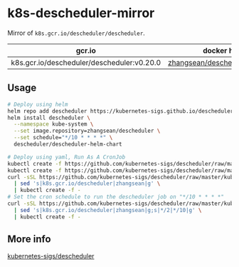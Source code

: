 # k8s-descheduler-mirror

Mirror of `k8s.gcr.io/descheduler/descheduler`.

gcr.io | docker hub
---|---
k8s.gcr.io/descheduler/descheduler:v0.20.0 | [zhangsean/descheduler:v0.20.0](https://hub.docker.com/r/zhangsean/descheduler/)

## Usage

```sh
# Deploy using helm
helm repo add descheduler https://kubernetes-sigs.github.io/descheduler/
helm install descheduler \
  --namespace kube-system \
  --set image.repository=zhangsean/descheduler \
  --set schedule="*/10 * * * *" \
  descheduler/descheduler-helm-chart

# Deploy using yaml, Run As A CronJob
kubectl create -f https://github.com/kubernetes-sigs/descheduler/raw/master/kubernetes/base/rbac.yaml
kubectl create -f https://github.com/kubernetes-sigs/descheduler/raw/master/kubernetes/base/configmap.yaml
curl -sSL https://github.com/kubernetes-sigs/descheduler/raw/master/kubernetes/cronjob/cronjob.yaml \
  | sed 's|k8s.gcr.io/descheduler|zhangsean|g' \
  | kubectl create -f -
# Set the cron schedule to run the descheduler job on "*/10 * * * *"
curl -sSL https://github.com/kubernetes-sigs/descheduler/raw/master/kubernetes/cronjob/cronjob.yaml \
  | sed 's|k8s.gcr.io/descheduler|zhangsean|g;s|*/2|*/10|g' \
  | kubectl create -f -
```

## More info 

[kubernetes-sigs/descheduler](https://github.com/kubernetes-sigs/descheduler)
